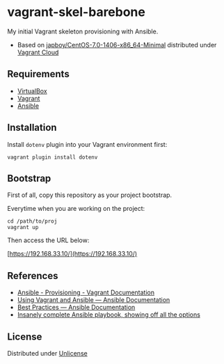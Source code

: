 vagrant-skel-barebone
=====================

My initial Vagrant skeleton provisioning with Ansible.

* Based on [japboy/CentOS-7.0-1406-x86_64-Minimal](https://vagrantcloud.com/japboy/CentOS-7.0-1406-x86_64-Minimal) distributed under [Vagrant Cloud](https://vagrantcloud.com/)

Requirements
------------

* [VirtualBox](https://www.virtualbox.org/)
* [Vagrant](http://www.vagrantup.com/)
* [Ansible](http://www.ansible.com/)

Installation
------------

Install `dotenv` plugin into your Vagrant environment first:

```
vagrant plugin install dotenv
```

Bootstrap
---------

First of all, copy this repository as your project bootstrap.

Everytime when you are working on the project:

```
cd /path/to/proj
vagrant up
```

Then access the URL below:

[https://192.168.33.10/](https://192.168.33.10/)

References
----------

* [Ansible - Provisioning - Vagrant Documentation](http://docs.vagrantup.com/v2/provisioning/ansible.html)
* [Using Vagrant and Ansible — Ansible Documentation](http://docs.ansible.com/guide_vagrant.html)
* [Best Practices — Ansible Documentation](http://docs.ansible.com/playbooks_best_practices.html)
* [Insanely complete Ansible playbook, showing off all the options](https://gist.github.com/marktheunissen/2979474)

License
-------

Distributed under [Unlicense](http://unlicense.org/)
